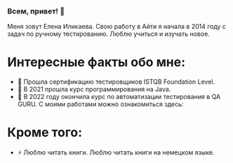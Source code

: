### Всем, привет! 👋

Меня зовут Елена Иликаева. 
Свою работу в Айти я начала в 2014 году с задач по ручному тестированию. Люблю учиться и изучать новое. 

# <a name="Факты">Интересные факты обо мне:</a>
- 🌱 Прошла сертификацию тестировщиков ISTQB Foundation Level.
- 🌱 В 2021 прошла курс программирования на Java. 
- 🌱 В 2022 году окончила курс по автоматизации тестирования в QA GURU.
С моими работами можно ознакомиться здесь:


# <a name="Еще">Кроме того:</a>

- ⚡ Люблю читать книги. Люблю читать книги на немецком языке. 

<!--
**IlikaevaE/IlikaevaE** is a ✨ _special_ ✨ repository because its `README.md` (this file) appears on your GitHub profile.

Here are some ideas to get you started:

 -🔭 I’m currently working on ...
- 🌱 I’m currently learning ...
- 👯 I’m looking to collaborate on ...
- 🤔 I’m looking for help with ...
- 💬 Ask me about ...
- 📫 How to reach me: ...
- 😄 Pronouns: ...
- ⚡ Fun fact: ...
-->
